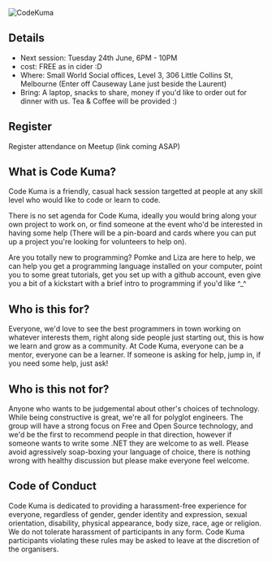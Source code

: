 
![CodeKuma](https://github.com/pomke/codekuma/raw/master/art/codekuma-logo.png)


## Details 

* Next session: Tuesday 24th June, 6PM - 10PM 
* cost: FREE as in cider :D
* Where: Small World Social offices, Level 3, 306 Little Collins St, Melbourne (Enter off Causeway Lane just beside the Laurent)
* Bring: A laptop, snacks to share, money if you'd like to order out for dinner with us. Tea & Coffee will be provided :)

## Register

Register attendance on Meetup (link coming ASAP)


## What is Code Kuma?

Code Kuma is a friendly, casual hack session targetted at people at any skill level who would like to code or learn to code. 

There is no set agenda for Code Kuma, ideally you would bring along your own project to work on, or find someone at the event who'd 
be interested in having some help (There will be a pin-board and cards where you can put up a project you're looking for volunteers
to help on).

Are you totally new to programming? Pomke and Liza are here to help, we can help you get a programming language installed on your
computer, point you to some great tutorials, get you set up with a github account, even give you a bit of a kickstart with a brief intro to programming if you'd like ^_^

## Who is this for?

Everyone, we'd love to see the best programmers in town working on whatever interests them, right along side people just starting out, 
this is how we learn and grow as a community. At Code Kuma, everyone can be a mentor, everyone can be a learner. If someone is asking for 
help, jump in, if you need some help, just ask!

## Who is this not for?

Anyone who wants to be judgemental about other's choices of technology. While being constructive is great, we're all for polyglot engineers.
The group will have a strong focus on Free and Open Source technology, and we'd be the first to recommend people in that direction, however if
someone wants to write some .NET they are welcome to as well. Please avoid agressively soap-boxing your language of choice, there is nothing 
wrong with healthy discussion but please make everyone feel welcome.


## Code of Conduct

Code Kuma is dedicated to providing a harassment-free experience for everyone, regardless of gender, gender identity and expression, sexual orientation, disability, physical appearance, body size, race, age or religion. We do not tolerate harassment of participants in any form. Code Kuma participants violating these rules may be asked to leave at the discretion of the organisers. 
